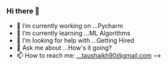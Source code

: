 ### Hi there 👋




- 🔭 I’m currently working on ...Pycharm
- 🌱 I’m currently learning ...ML Algorithms
- 🤔 I’m looking for help with ...Getting Hired
- 💬 Ask me about ...How's it going?
- 📫 How to reach me: ...taushaikh90@gmail.com
-->
